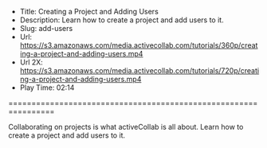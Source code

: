 * Title: Creating a Project and Adding Users
* Description: Learn how to create a project and add users to it.
* Slug: add-users
* Url: https://s3.amazonaws.com/media.activecollab.com/tutorials/360p/creating-a-project-and-adding-users.mp4
* Url 2X: https://s3.amazonaws.com/media.activecollab.com/tutorials/720p/creating-a-project-and-adding-users.mp4
* Play Time: 02:14

================================================================

Collaborating on projects is what activeCollab is all about. Learn how to create a project and add users to it.
